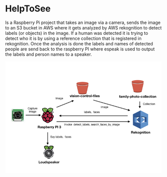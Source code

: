 # HelpToSee
Is a Raspberry Pi project that takes an image via a camera, sends the image to an S3 bucket in AWS where it gets analyzed by AWS rekognition to detect labels (or objects) in the image. If a human was detected it is trying to detect who it is by using a reference collection that is registered in rekognition. Once the analysis is done the labels and names of detected people are send back to the raspberry PI where espeak is used to output the labels and person names to a speaker. 

![Architecture](https://github.com/Hofi2010/HelpToSee/raw/master/HelpToSeeArchitecture.001.jpeg)

